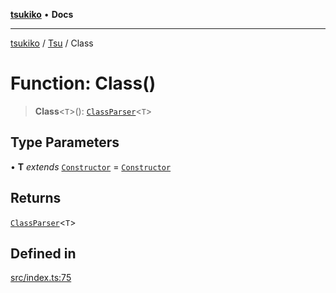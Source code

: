 [**tsukiko**](../../../README.md) • **Docs**

***

[tsukiko](../../../README.md) / [Tsu](../README.md) / Class

# Function: Class()

> **Class**\<`T`\>(): [`ClassParser`](../../../classes/ClassParser.md)\<`T`\>

## Type Parameters

• **T** *extends* [`Constructor`](../../../type-aliases/Constructor.md) = [`Constructor`](../../../type-aliases/Constructor.md)

## Returns

[`ClassParser`](../../../classes/ClassParser.md)\<`T`\>

## Defined in

[src/index.ts:75](https://github.com/BIYUEHU/tsukiko/blob/aa7a414bb89555b3910dd9d229f505891bded4ee/src/index.ts#L75)
